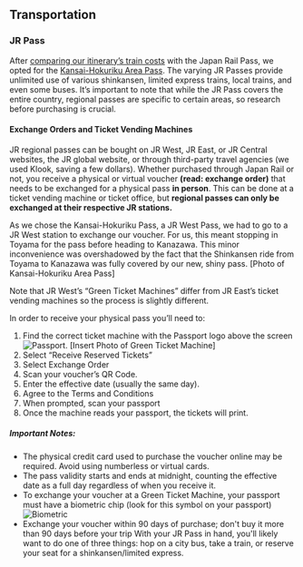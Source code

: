 ## Transportation

### JR Pass

After [comparing our itinerary’s train costs](https://www.japan-guide.com/railpass/) with the Japan Rail Pass, we opted for the [Kansai-Hokuriku Area Pass](https://www.japan-guide.com/e/e2361_kansai_hokuriku.html). The varying JR Passes provide unlimited use of various shinkansen, limited express trains, local trains, and even some buses. It’s important to note that while the JR Pass covers the entire country, regional passes are specific to certain areas, so research before purchasing is crucial.

#### Exchange Orders and Ticket Vending Machines

JR regional passes can be bought on JR West, JR East, or JR Central websites, the JR global website, or through third-party travel agencies (we used Klook, saving a few dollars). Whether purchased through Japan Rail or not, you receive a physical or virtual voucher __(read: exchange order)__ that needs to be exchanged for a physical pass __in person__. This can be done at a ticket vending machine or ticket office, but __regional passes can only be exchanged at their respective JR stations.__

As we chose the Kansai-Hokuriku Pass, a JR West Pass, we had to go to a JR West station to exchange our voucher. For us, this meant stopping in Toyama for the pass before heading to Kanazawa. This minor inconvenience was overshadowed by the fact that the Shinkansen ride from Toyama to Kanazawa was fully covered by our new, shiny pass. [Photo of Kansai-Hokuriku Area Pass]

Note that JR West’s “Green Ticket Machines” differ from JR East’s ticket vending machines so the process is slightly different. 

In order to receive your physical pass you’ll need to:
1. Find the correct ticket machine with the Passport logo above the screen ![Passport](/nervous-traveler/assets/jrpassport.png).  [Insert Photo of Green Ticket Machine]
2. Select “Receive Reserved Tickets”
3. Select Exchange Order
4. Scan your voucher’s QR Code.
5. Enter the effective date (usually the same day).
6. Agree to the Terms and Conditions 
7. When prompted, scan your passport
8. Once the machine reads your passport, the tickets will print.

##### Important Notes:
- The physical credit card used to purchase the voucher online may be required. Avoid using numberless or virtual cards.
- The pass validity starts and ends at midnight, counting the effective date as a full day regardless of when you receive it.
- To exchange your voucher at a Green Ticket Machine, your passport must have a biometric chip (look for this symbol on your passport) ![Biometric](/nervous-traveler/assets/biometric.png)
- Exchange your voucher within 90 days of purchase; don't buy it more than 90 days before your trip
With your JR Pass in hand, you'll likely want to do one of three things: hop on a city bus, take a train, or reserve your seat for a shinkansen/limited express.
